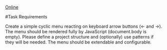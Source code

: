 [Online](https://taroxlin.github.io/cyclic-menu/cyclic-menu/index.html)

#Task Requirements

Create a simple cyclic menu reacting on keyboard arrow buttons (← and →). The menu should be rendered fully by JavaScript (document.body is empty). Please define a project structure and (optionally) use patterns if they will be needed.
The menu should be extendable and configurable.
